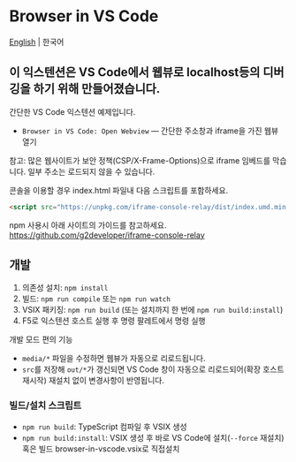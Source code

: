 # Browser in VS Code

[English](README.md) | 한국어

## 이 익스텐션은 VS Code에서 웹뷰로 localhost등의 디버깅을 하기 위해 만들어졌습니다.

간단한 VS Code 익스텐션 예제입니다. 

- `Browser in VS Code: Open Webview` — 간단한 주소창과 iframe을 가진 웹뷰 열기

참고: 많은 웹사이트가 보안 정책(CSP/X-Frame-Options)으로 iframe 임베드를 막습니다. 일부 주소는 로드되지 않을 수 있습니다.

콘솔을 이용할 경우 index.html 파일내 다음 스크립트를 포함하세요.
```html
<script src="https://unpkg.com/iframe-console-relay/dist/index.umd.min.js"></script>
```

npm 사용시 아래 사이트의 가이드를 참고하세요.
https://github.com/g2developer/iframe-console-relay

## 개발

1. 의존성 설치: `npm install`
2. 빌드: `npm run compile` 또는 `npm run watch`
3. VSIX 패키징: `npm run build` (또는 설치까지 한 번에 `npm run build:install`)
4. F5로 익스텐션 호스트 실행 후 명령 팔레트에서 명령 실행

개발 모드 편의 기능
- `media/*` 파일을 수정하면 웹뷰가 자동으로 리로드됩니다.
- `src`를 저장해 `out/*`가 갱신되면 VS Code 창이 자동으로 리로드되어(확장 호스트 재시작) 재설치 없이 변경사항이 반영됩니다.

### 빌드/설치 스크립트
- `npm run build`: TypeScript 컴파일 후 VSIX 생성
- `npm run build:install`: VSIX 생성 후 바로 VS Code에 설치(`--force` 재설치) 혹은 빌드 browser-in-vscode.vsix로 직접설치

